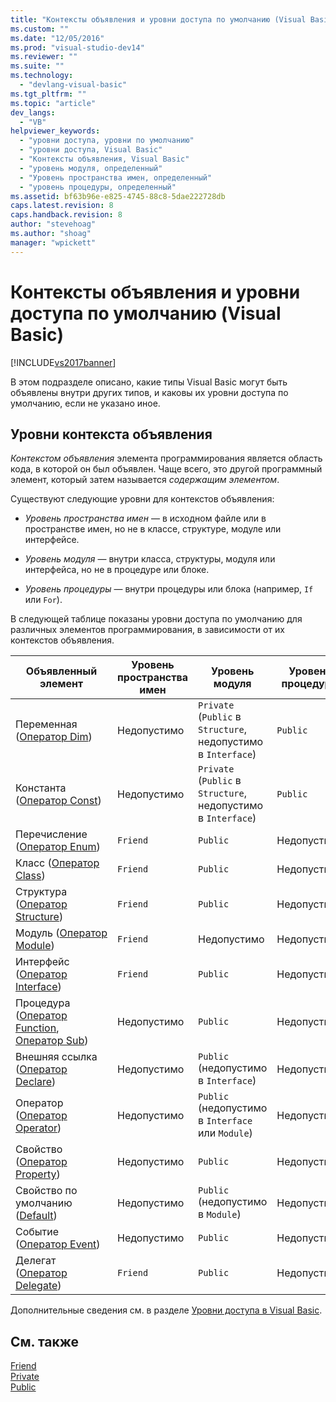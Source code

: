 ```yaml
---
title: "Контексты объявления и уровни доступа по умолчанию (Visual Basic) | Microsoft Docs"
ms.custom: ""
ms.date: "12/05/2016"
ms.prod: "visual-studio-dev14"
ms.reviewer: ""
ms.suite: ""
ms.technology: 
  - "devlang-visual-basic"
ms.tgt_pltfrm: ""
ms.topic: "article"
dev_langs: 
  - "VB"
helpviewer_keywords: 
  - "уровни доступа, уровни по умолчанию"
  - "уровни доступа, Visual Basic"
  - "Контексты объявления, Visual Basic"
  - "уровень модуля, определенный"
  - "Уровень пространства имен, определенный"
  - "уровень процедуры, определенный"
ms.assetid: bf63b96e-e825-4745-88c8-5dae222728db
caps.latest.revision: 8
caps.handback.revision: 8
author: "stevehoag"
ms.author: "shoag"
manager: "wpickett"
---
```

# Контексты объявления и уровни доступа по умолчанию (Visual Basic)
[!INCLUDE[vs2017banner](../../../csharp/includes/vs2017banner.md)]

В этом подразделе описано, какие типы Visual Basic могут быть объявлены внутри других типов, и каковы их уровни доступа по умолчанию, если не указано иное.  
  
## Уровни контекста объявления  
 *Контекстом объявления* элемента программирования является область кода, в которой он был объявлен.  Чаще всего, это другой программный элемент, который затем называется *содержащим элементом*.  
  
 Существуют следующие уровни для контекстов объявления:  
  
-   *Уровень пространства имен* — в исходном файле или в пространстве имен, но не в классе, структуре, модуле или интерфейсе.  
  
-   *Уровень модуля* — внутри класса, структуры, модуля или интерфейса, но не в процедуре или блоке.  
  
-   *Уровень процедуры* — внутри процедуры или блока \(например, `If` или `For`\).  
  
 В следующей таблице показаны уровни доступа по умолчанию для различных элементов программирования, в зависимости от их контекстов объявления.  
  
|Объявленный элемент|Уровень пространства имен|Уровень модуля|Уровень процедуры|  
|-------------------------|-------------------------------|--------------------|-----------------------|  
|Переменная \([Оператор Dim](../../../visual-basic/language-reference/statements/dim-statement.md)\)|Недопустимо|`Private` \(`Public` в `Structure`, недопустимо в `Interface`\)|`Public`|  
|Константа \([Оператор Const](../../../visual-basic/language-reference/statements/const-statement.md)\)|Недопустимо|`Private` \(`Public` в `Structure`, недопустимо в `Interface`\)|`Public`|  
|Перечисление \([Оператор Enum](../../../visual-basic/language-reference/statements/enum-statement.md)\)|`Friend`|`Public`|Недопустимо|  
|Класс \([Оператор Class](../../../visual-basic/language-reference/statements/class-statement.md)\)|`Friend`|`Public`|Недопустимо|  
|Структура \([Оператор Structure](../../../visual-basic/language-reference/statements/structure-statement.md)\)|`Friend`|`Public`|Недопустимо|  
|Модуль \([Оператор Module](../../../visual-basic/language-reference/statements/module-statement.md)\)|`Friend`|Недопустимо|Недопустимо|  
|Интерфейс \([Оператор Interface](../../../visual-basic/language-reference/statements/interface-statement.md)\)|`Friend`|`Public`|Недопустимо|  
|Процедура \([Оператор Function](../../../visual-basic/language-reference/statements/function-statement.md), [Оператор Sub](../../../visual-basic/language-reference/statements/sub-statement.md)\)|Недопустимо|`Public`|Недопустимо|  
|Внешняя ссылка \([Оператор Declare](../../../visual-basic/language-reference/statements/declare-statement.md)\)|Недопустимо|`Public` \(недопустимо в `Interface`\)|Недопустимо|  
|Оператор \([Оператор Operator](../../../visual-basic/language-reference/statements/operator-statement.md)\)|Недопустимо|`Public` \(недопустимо в `Interface` или `Module`\)|Недопустимо|  
|Свойство \([Оператор Property](../../../visual-basic/language-reference/statements/property-statement.md)\)|Недопустимо|`Public`|Недопустимо|  
|Свойство по умолчанию \([Default](../../../visual-basic/language-reference/modifiers/default.md)\)|Недопустимо|`Public` \(недопустимо в `Module`\)|Недопустимо|  
|Событие \([Оператор Event](../../../visual-basic/language-reference/statements/event-statement.md)\)|Недопустимо|`Public`|Недопустимо|  
|Делегат \([Оператор Delegate](../../../visual-basic/language-reference/statements/delegate-statement.md)\)|`Friend`|`Public`|Недопустимо|  
  
 Дополнительные сведения см. в разделе [Уровни доступа в Visual Basic](../../../visual-basic/programming-guide/language-features/declared-elements/access-levels.md).  
  
## См. также  
 [Friend](../../../visual-basic/language-reference/modifiers/friend.md)   
 [Private](../../../visual-basic/language-reference/modifiers/private.md)   
 [Public](../../../visual-basic/language-reference/modifiers/public.md)